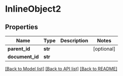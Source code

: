 # InlineObject2

## Properties
Name | Type | Description | Notes
------------ | ------------- | ------------- | -------------
**parent_id** | **str** |  | [optional] 
**document_id** | **str** |  | 

[[Back to Model list]](../README.md#documentation-for-models) [[Back to API list]](../README.md#documentation-for-api-endpoints) [[Back to README]](../README.md)


